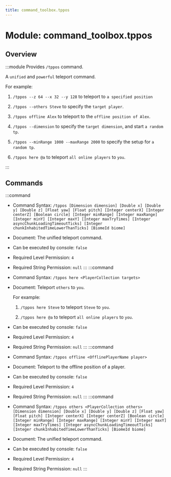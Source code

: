 ```yaml
---
title: command_toolbox.tppos
---
```



# Module: command_toolbox.tppos

## Overview
:::module
  Provides `/tppos` command.
  
  A `unified` and `powerful` teleport command.
  
  
  
  For example:
  
  1. `/tppos --z 64 --x 32 --y 128` to teleport to `a specified position`
  
  2. `/tppos --others Steve` to specify the `target player`.
  
  3. `/tppos offline Alex` to teleport to the `offline position of Alex`.
  
  4. `/tppos --dimension` to specify the `target dimension`, and start `a random tp`.
  
  5. `/tppos --minRange 1000 --maxRange 2000` to specify the setup for `a random tp`.
  
  6. `/tppos here @a` to teleport `all online players` to `you`.


:::
## Commands
:::command
- Command Syntax: `/tppos [Dimension dimension] [Double x] [Double y] [Double z] [Float yaw] [Float pitch] [Integer centerX] [Integer centerZ] [Boolean circle] [Integer minRange] [Integer maxRange] [Integer minY] [Integer maxY] [Integer maxTryTimes] [Integer asyncChunkLoadingTimeoutTicks] [Integer chunkInhabitedTimeLowerThanTicks] [BiomeId biome]`
- Document:   The unified teleport command.


- Can be executed by console: `false`
- Required Level Permission: `4`
- Required String Permission: `null`
:::
:::command
- Command Syntax: `/tppos here <PlayerCollection targets>`
- Document:   Teleport `others` to `you`.
  
  
  
  For example:
  
  1. `/tppos here Steve` to teleport `Steve` to `you`.
  
  2. `/tppos here @a` to teleport `all online players` to `you`.


- Can be executed by console: `false`
- Required Level Permission: `4`
- Required String Permission: `null`
:::
:::command
- Command Syntax: `/tppos offline <OfflinePlayerName player>`
- Document:   Teleport to the offline position of a player.


- Can be executed by console: `false`
- Required Level Permission: `4`
- Required String Permission: `null`
:::
:::command
- Command Syntax: `/tppos others <PlayerCollection others> [Dimension dimension] [Double x] [Double y] [Double z] [Float yaw] [Float pitch] [Integer centerX] [Integer centerZ] [Boolean circle] [Integer minRange] [Integer maxRange] [Integer minY] [Integer maxY] [Integer maxTryTimes] [Integer asyncChunkLoadingTimeoutTicks] [Integer chunkInhabitedTimeLowerThanTicks] [BiomeId biome]`
- Document:   The unified teleport command.


- Can be executed by console: `false`
- Required Level Permission: `4`
- Required String Permission: `null`
:::
